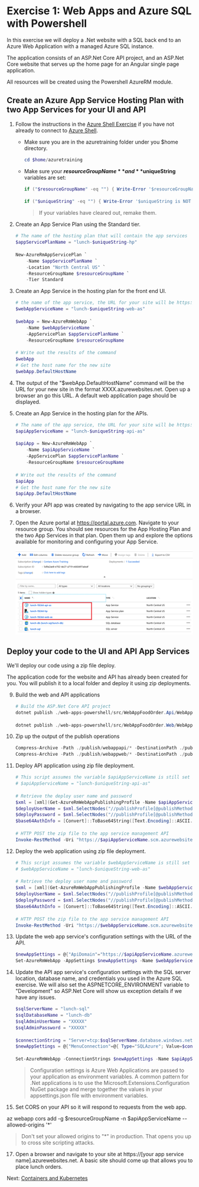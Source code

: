 # Exercise 1: Web Apps and Azure SQL with Powershell

In this exercise we will deploy a .Net website with a SQL back end to an Azure Web Application with a managed Azure SQL instance.

The application consists of an ASP.Net Core API project, and an ASP.Net Core website that serves up the home page for an Angular single page application.

All resources will be created using the Powershell AzureRM module.

## Create an Azure App Service Hosting Plan with two App Services for your UI and API

1. Follow the instructions in the [Azure Shell Exercise](./02-azure-shell.md) if you have not already to connect to [Azure Shell](shell.azure.com).  

    - Make sure you are in the azuretraining folder under you $home directory.
        ```powershell
        cd $home/azuretraining
        ```
    - Make sure your **$resourceGroupName** and **$uniqueString** variables are set:
        ```powershell
        if ("$resourceGroupName" -eq "") { Write-Error '$resourceGroupName is NOT set!' } else { '$resourceGroupName is set!' }

        if ("$uniqueString" -eq "") { Write-Error '$uniqueString is NOT set!' } else { '$uniqueString is set!' }
        ```
        >If your variables have cleared out, remake them. 

2. Create an App Service Plan using the Standard tier.

    ```powershell
    # The name of the hosting plan that will contain the app services
    $appServicePlanName = "lunch-$uniqueString-hp"
    
    New-AzureRmAppServicePlan `
        -Name $appServicePlanName `
        -Location "North Central US" `
        -ResourceGroupName $resourceGroupName `
        -Tier Standard
    ```

4. Create an App Service in the hosting plan for the front end UI.

    ```powershell
    # the name of the app service, the URL for your site will be https://[app servicename].azurewebsites.net
    $webAppServiceName = "lunch-$uniqueString-web-as"

    $webApp = New-AzureRmWebApp `
        -Name $webAppServiceName `
        -AppServicePlan $appServicePlanName `
        -ResourceGroupName $resourceGroupName
    
    # Write out the results of the command
    $webApp
    # Get the host name for the new site
    $webApp.DefaultHostName
    ```

5. The output of the "$webApp.DefaultHostName" command will be the URL for your new site in the format XXXX.azurewebsites.net. Open up a browser an go this URL.  A default web application page should be displayed.

6. Create an App Service in the hosting plan for the APIs.

    ```powershell
    # The name of the app service, the URL for your site will be https://[app servicename].azurewebsites.net
    $apiAppServiceName = "lunch-$uniqueString-api-as"

    $apiApp = New-AzureRmWebApp `
        -Name $apiAppServiceName `
        -AppServicePlan $appServicePlanName `
        -ResourceGroupName $resourceGroupName
    
    # Write out the results of the command
    $apiApp
    # Get the host name for the new site
    $apiApp.DefaultHostName
    ```

7. Verify your API app was created by navigating to the app service URL in a browser.

8. Open the Azure portal at https://portal.azure.com.  Navigate to your resource group.  You should see resources for the App Hosting Plan and the two App Services in that plan.  Open them up and explore the options available for monitoring and configuring your App Service.

    ![Web App Resources](images/web-apps-resource-group.png)

## Deploy your code to the UI and API App Services

We'll deploy our code using a zip file deploy.

The application code for the website and API has already been created for you. You will publish it to a local folder and deploy it using zip deployments.

9. Build the web and API applications

    ```powershell
    # Build the ASP.Net Core API project
    dotnet publish ./web-apps-powershell/src/WebAppFoodOrder.Api/WebAppFoodOrder.Api.csproj -o $home/azuretraining/publish/webappapi

    dotnet publish ./web-apps-powershell/src/WebAppFoodOrder.Web/WebAppFoodOrder.Web.csproj -o $home/azuretraining/publish/webappweb
    ```

14. Zip up the output of the publish operations

    ```powershell
    Compress-Archive -Path ./publish/webappapi/* -DestinationPath ./publish/webappapi.zip -Force
    Compress-Archive -Path ./publish/webappweb/* -DestinationPath ./publish/webappweb.zip -Force
    ```

12. Deploy API application using zip file deployment.

    ```powershell
    # This script assumes the variable $apiAppServiceName is still set in your Powershell environment. If it is not set uncomment the line below and set it to your unique app service name.
    # $apiAppServiceName = "lunch-$uniqueString-api-as"

    # Retrieve the deploy user name and password
    $xml = [xml](Get-AzureRmWebAppPublishingProfile -Name $apiAppServiceName -ResourceGroupName $resourceGroupName)
    $deployUserName = $xml.SelectNodes("//publishProfile[@publishMethod=`"MSDeploy`"]/@userName").value
    $deployPassword = $xml.SelectNodes("//publishProfile[@publishMethod=`"MSDeploy`"]/@userPWD").value
    $base64AuthInfo = [Convert]::ToBase64String([Text.Encoding]::ASCII.GetBytes(("{0}:{1}" -f $deployUserName, $deployPassword)))

    # HTTP POST the zip file to the app service management API
    Invoke-RestMethod -Uri "https://$apiAppServiceName.scm.azurewebsites.net/api/zipdeploy" -Headers @{Authorization=("Basic {0}" -f $base64AuthInfo)} -UserAgent "powershell/1.0" -Method POST -InFile "./publish/webappapi.zip" -ContentType "multipart/form-data"
    ```

13. Deploy the web application using zip file deployment.

    ```powershell
    # This script assumes the variable $webAppServiceName is still set in your Powershell environment. If it is not set uncomment the line below and set it to your unique app service name.
    # $webAppServiceName = "lunch-$uniqueString-web-as"

    # Retrieve the deploy user name and password
    $xml = [xml](Get-AzureRmWebAppPublishingProfile -Name $webAppServiceName -ResourceGroupName $resourceGroupName)
    $deployUserName = $xml.SelectNodes("//publishProfile[@publishMethod=`"MSDeploy`"]/@userName").value
    $deployPassword = $xml.SelectNodes("//publishProfile[@publishMethod=`"MSDeploy`"]/@userPWD").value
    $base64AuthInfo = [Convert]::ToBase64String([Text.Encoding]::ASCII.GetBytes(("{0}:{1}" -f $deployUserName, $deployPassword)))

    # HTTP POST the zip file to the app service management API
    Invoke-RestMethod -Uri "https://$webAppServiceName.scm.azurewebsites.net/api/zipdeploy" -Headers @{Authorization=("Basic {0}" -f $base64AuthInfo)} -UserAgent "powershell/1.0" -Method POST -InFile "./publish/webappweb.zip" -ContentType "multipart/form-data"
    ```

14. Update the web app service's configuration settings with the URL of the API.

    ```powershell
    $newAppSettings = @{"ApiDomain"="https://$apiAppServiceName.azurewebsites.net"}
    Set-AzureRmWebApp -AppSettings $newAppSettings -Name $webAppServiceName -ResourceGroupName $resourceGroupName
    ```

15. Update the API app service's configuration settings with the SQL server location, database name, and credentials you used in the Azure SQL exercise. We will also set the ASPNETCORE_ENVIRONMENT variable to "Development" so ASP.Net Core will show us exception details if we have any issues.

    ```powershell
    $sqlServerName = "lunch-sql"
    $sqlDatabaseName = "lunch-db"
    $sqlAdminUserName = "XXXXX"
    $sqlAdminPassword = "XXXXX"

    $connectionString = "Server=tcp:$sqlServerName.database.windows.net,1433;Initial Catalog=$sqlDatabaseName;Persist Security Info=False;User ID=$sqlAdminUserName;Password=$sqlAdminPassword;MultipleActiveResultSets=False;Encrypt=True;TrustServerCertificate=False;Connection Timeout=30;"
    $newAppSettings = @{"MenuConnection"=@{ Type="SQLAzure"; Value=$connectionString };"OrderConnection"=@{ Type="SQLAzure"; Value=$connectionString }}

    Set-AzureRmWebApp -ConnectionStrings $newAppSettings -Name $apiAppServiceName -ResourceGroupName $resourceGroupName
    ```
    > Configuration settings is Azure Web Applications are passed to your application as environment variables.  A common pattern for .Net applications is to use the Microsoft.Extensions.Configuration NuGet package and merge together the values in your appsettings.json file with environment variables.


16. Set CORS on your API so it will respond to requests from the web app. 

az webapp cors add -g $resourceGroupName -n $apiAppServiceName --allowed-origins '*'

> Don't set your allowed origins to "*" in production. That opens you up to cross site scripting attacks.

17. Open a browser and navigate to your site at https://[your app service name].azurewebsites.net.  A basic site should come up that allows you to place lunch orders.

Next: [Containers and Kubernetes](05-containers-kubernetes.md)
